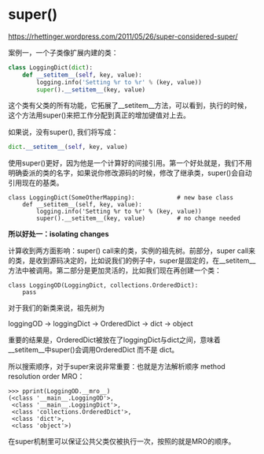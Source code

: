 # super()

https://rhettinger.wordpress.com/2011/05/26/super-considered-super/

案例一，一个子类像扩展内建的类：

```python
class LoggingDict(dict):
    def __setitem__(self, key, value):
        logging.info('Setting %r to %r' % (key, value))
        super().__setitem__(key, value)
```

这个类有父类的所有功能，它拓展了\__setitem__方法，可以看到，执行的时候，这个方法用super()来把工作分配到真正的增加键值对上去。

如果说，没有super(), 我们将写成：

```python
dict.__setitem__(self, key, value)
```

使用super()更好，因为他是一个计算好的间接引用。第一个好处就是，我们不用明确委派的类的名字，如果说你修改源码的时候，修改了继承类，super()会自动引用现在的基类。

```
class LoggingDict(SomeOtherMapping):            # new base class
    def __setitem__(self, key, value):
        logging.info('Setting %r to %r' % (key, value))
        super().__setitem__(key, value)         # no change needed
```

**所以好处一：isolating changes**



计算收到两方面影响：super() call来的类，实例的祖先树。前部分，super call来的类，是收到源码决定的，比如说我们的例子中，super是固定的，在\__setitem__方法中被调用。第二部分是更加灵活的，比如我们现在再创建一个类：

```
class LoggingOD(LoggingDict, collections.OrderedDict):
    pass
```

对于我们的新类来说，祖先树为

loggingOD -> loggingDict -> OrderedDict -> dict -> object

重要的结果是，OrderedDict被放在了loggingDict与dict之间，意味着\__setitem__中super()会调用OrderedDict 而不是 dict。

所以搜索顺序，对于super来说非常重要：也就是方法解析顺序 method resolution order MRO：

```
>>> pprint(LoggingOD.__mro__)
(<class '__main__.LoggingOD'>,
 <class '__main__.LoggingDict'>,
 <class 'collections.OrderedDict'>,
 <class 'dict'>,
 <class 'object'>)
```

在super机制里可以保证公共父类仅被执行一次，按照的就是MRO的顺序。